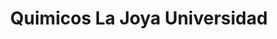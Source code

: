 ---
title: "Quimicos La Joya Universidad"
url: /san-nicolas-de-los-garza/quimicos-la-joya-universidad/
shop: Allgemein
---